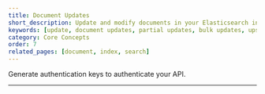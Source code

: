 ```yaml
---
title: Document Updates
short_description: Update and modify documents in your Elasticsearch indices
keywords: [update, document updates, partial updates, bulk updates, upsert]
category: Core Concepts
order: 7
related_pages: [document, index, search]
---
```


Generate authentication keys to authenticate your API.

---
